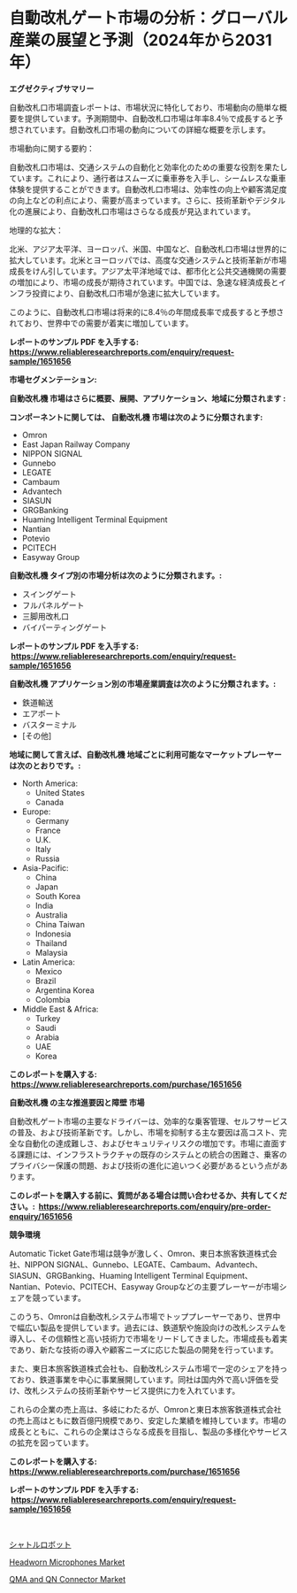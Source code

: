<p><h1>自動改札ゲート市場の分析：グローバル産業の展望と予測（2024年から2031年）</h1></p><p><strong>エグゼクティブサマリー</strong></p>
<p><p>自動改札口市場調査レポートは、市場状況に特化しており、市場動向の簡単な概要を提供しています。予測期間中、自動改札口市場は年率8.4％で成長すると予想されています。自動改札口市場の動向についての詳細な概要を示します。</p><p>市場動向に関する要約：</p><p>自動改札口市場は、交通システムの自動化と効率化のための重要な役割を果たしています。これにより、通行者はスムーズに乗車券を入手し、シームレスな乗車体験を提供することができます。自動改札口市場は、効率性の向上や顧客満足度の向上などの利点により、需要が高まっています。さらに、技術革新やデジタル化の進展により、自動改札口市場はさらなる成長が見込まれています。</p><p>地理的な拡大：</p><p>北米、アジア太平洋、ヨーロッパ、米国、中国など、自動改札口市場は世界的に拡大しています。北米とヨーロッパでは、高度な交通システムと技術革新が市場成長をけん引しています。アジア太平洋地域では、都市化と公共交通機関の需要の増加により、市場の成長が期待されています。中国では、急速な経済成長とインフラ投資により、自動改札口市場が急速に拡大しています。</p><p>このように、自動改札口市場は将来的に8.4％の年間成長率で成長すると予想されており、世界中での需要が着実に増加しています。</p></p>
<p><strong>レポートのサンプル PDF を入手する: <a href="https://www.reliableresearchreports.com/enquiry/request-sample/1651656">https://www.reliableresearchreports.com/enquiry/request-sample/1651656</a></strong></p>
<p><strong>市場セグメンテーション:</strong></p>
<p><strong> 自動改札機 市場はさらに概要、展開、アプリケーション、地域に分類されます :</strong></p>
<p><strong>コンポーネントに関しては、 自動改札機 市場は次のように分類されます: &nbsp;</strong></p>
<p><ul><li>Omron</li><li>East Japan Railway Company</li><li>NIPPON SIGNAL</li><li>Gunnebo</li><li>LEGATE</li><li>Cambaum</li><li>Advantech</li><li>SIASUN</li><li>GRGBanking</li><li>Huaming Intelligent Terminal Equipment</li><li>Nantian</li><li>Potevio</li><li>PCITECH</li><li>Easyway Group</li></ul></p>
<p><strong> 自動改札機 タイプ別の市場分析は次のように分類されます。:</strong></p>
<p><ul><li>スイングゲート</li><li>フルパネルゲート</li><li>三脚用改札口</li><li>バイパーティングゲート</li></ul></p>
<p><strong>レポートのサンプル PDF を入手する: &nbsp;<a href="https://www.reliableresearchreports.com/enquiry/request-sample/1651656">https://www.reliableresearchreports.com/enquiry/request-sample/1651656</a></strong></p>
<p><strong> 自動改札機 アプリケーション別の市場産業調査は次のように分類されます。:</strong></p>
<p><ul><li>鉄道輸送</li><li>エアポート</li><li>バスターミナル</li><li>[その他]</li></ul></p>
<p><strong>地域に関して言えば、自動改札機 地域ごとに利用可能なマーケットプレーヤーは次のとおりです。:</strong></p>
<p><ul>
    <li>
        North America:
        <ul>
            <li>United States</li>
            <li>Canada</li>
        </ul>
    </li>
    <li>
        Europe:
        <ul>
            <li>Germany</li>
            <li>France</li>
            <li>U.K.</li>
            <li>Italy</li>
            <li>Russia</li>
        </ul>
    </li>
    <li>
        Asia-Pacific:
        <ul>
            <li>China</li>
            <li>Japan</li>
            <li>South Korea</li>
            <li>India</li>
            <li>Australia</li>
            <li>China Taiwan</li>
            <li>Indonesia</li>
            <li>Thailand</li>
            <li>Malaysia</li>
        </ul>
    </li>
    <li>
        Latin America:
        <ul>
            <li>Mexico</li>
            <li>Brazil</li>
            <li>Argentina Korea</li>
            <li>Colombia</li>
        </ul>
    </li>
    <li>
        Middle East & Africa:
        <ul>
            <li>Turkey</li>
            <li>Saudi</li>
            <li>Arabia</li>
            <li>UAE</li>
            <li>Korea</li>
        </ul>
    </li>
    </ul></p>
<p><strong>このレポートを購入する: &nbsp;<a href="https://www.reliableresearchreports.com/purchase/1651656">https://www.reliableresearchreports.com/purchase/1651656</a></strong></p>
<p><strong>自動改札機 の主な推進要因と障壁 市場</strong></p>
<p><p>自動改札ゲート市場の主要なドライバーは、効率的な乗客管理、セルフサービスの普及、および技術革新です。しかし、市場を抑制する主な要因は高コスト、完全な自動化の達成難しさ、およびセキュリティリスクの増加です。市場に直面する課題には、インフラストラクチャの既存のシステムとの統合の困難さ、乗客のプライバシー保護の問題、および技術の進化に追いつく必要があるという点があります。</p></p>
<p><strong>このレポートを購入する前に、質問がある場合は問い合わせるか、共有してください。:&nbsp; <a href="https://www.reliableresearchreports.com/enquiry/pre-order-enquiry/1651656">https://www.reliableresearchreports.com/enquiry/pre-order-enquiry/1651656</a></strong></p>
<p><strong>競争環境</strong></p>
<p><p>Automatic Ticket Gate市場は競争が激しく、Omron、東日本旅客鉄道株式会社、NIPPON SIGNAL、Gunnebo、LEGATE、Cambaum、Advantech、SIASUN、GRGBanking、Huaming Intelligent Terminal Equipment、Nantian、Potevio、PCITECH、Easyway Groupなどの主要プレーヤーが市場シェアを競っています。</p><p>このうち、Omronは自動改札システム市場でトッププレーヤーであり、世界中で幅広い製品を提供しています。過去には、鉄道駅や施設向けの改札システムを導入し、その信頼性と高い技術力で市場をリードしてきました。市場成長も着実であり、新たな技術の導入や顧客ニーズに応じた製品の開発を行っています。</p><p>また、東日本旅客鉄道株式会社も、自動改札システム市場で一定のシェアを持っており、鉄道事業を中心に事業展開しています。同社は国内外で高い評価を受け、改札システムの技術革新やサービス提供に力を入れています。</p><p>これらの企業の売上高は、多岐にわたるが、Omronと東日本旅客鉄道株式会社の売上高はともに数百億円規模であり、安定した業績を維持しています。市場の成長とともに、これらの企業はさらなる成長を目指し、製品の多様化やサービスの拡充を図っています。</p></p>
<p><strong>このレポートを購入する: &nbsp; <a href="https://www.reliableresearchreports.com/purchase/1651656">https://www.reliableresearchreports.com/purchase/1651656</a></strong></p>
<p><strong>レポートのサンプル PDF を入手する: &nbsp;<a href="https://www.reliableresearchreports.com/enquiry/request-sample/1651656">https://www.reliableresearchreports.com/enquiry/request-sample/1651656</a></strong><strong></strong></p>
<p>&nbsp;</p>
<p><p><a href="https://github.com/SantosDicki04/Market-Research-Report-List-1/blob/main/293985210492.md">シャトルロボット</a></p><p><a href="https://github.com/joannagoyvaerts/Market-Research-Report-List-2/blob/main/headworn-microphones-market.md">Headworn Microphones Market</a></p><p><a href="https://github.com/lubmix/Market-Research-Report-List-2/blob/main/qma-and-qn-connector-market.md">QMA and QN Connector Market</a></p></p>